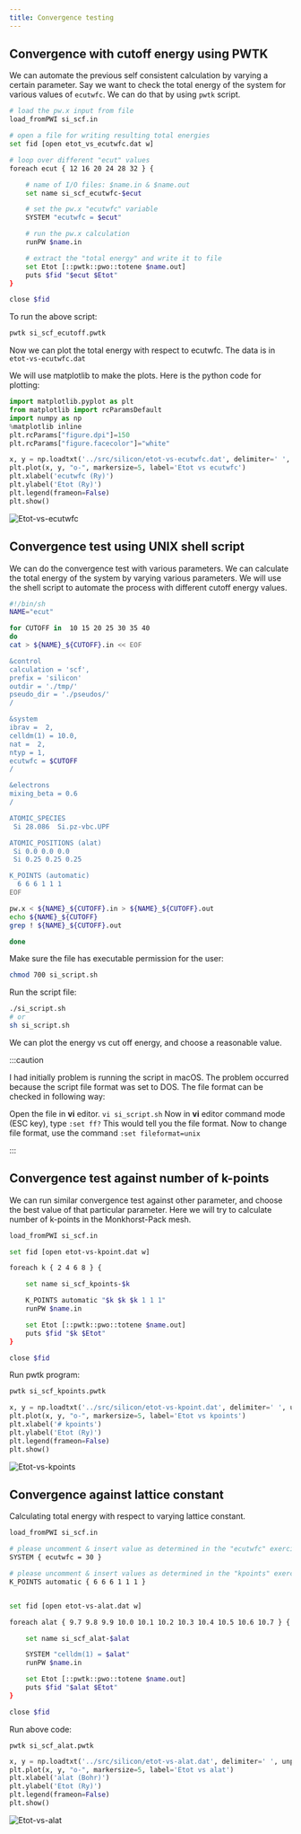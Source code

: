 ```yaml
---
title: Convergence testing
---
```

## Convergence with cutoff energy using PWTK

We can automate the previous self consistent calculation by varying a certain
parameter. Say we want to check the total energy of the system for various
values of `ecutwfc`. We can do that by using `pwtk` script.
```bash title="src/silicon/si_scf_ecutoff.pwtk"
# load the pw.x input from file
load_fromPWI si_scf.in

# open a file for writing resulting total energies
set fid [open etot_vs_ecutwfc.dat w]

# loop over different "ecut" values
foreach ecut { 12 16 20 24 28 32 } {

    # name of I/O files: $name.in & $name.out
    set name si_scf_ecutwfc-$ecut

    # set the pw.x "ecutwfc" variable
    SYSTEM "ecutwfc = $ecut"

    # run the pw.x calculation
    runPW $name.in

    # extract the "total energy" and write it to file
    set Etot [::pwtk::pwo::totene $name.out]
    puts $fid "$ecut $Etot"
}

close $fid
```

To run the above script:
```bash
pwtk si_scf_ecutoff.pwtk
```

Now we can plot the total energy with respect to ecutwfc. The data is in
`etot-vs-ecutwfc.dat`

We will use matplotlib to make the plots. Here is the python code for plotting:
```python title="notebooks/si-plots.ipynb"
import matplotlib.pyplot as plt
from matplotlib import rcParamsDefault
import numpy as np
%matplotlib inline
plt.rcParams["figure.dpi"]=150
plt.rcParams["figure.facecolor"]="white"

x, y = np.loadtxt('../src/silicon/etot-vs-ecutwfc.dat', delimiter=' ', unpack=True)
plt.plot(x, y, "o-", markersize=5, label='Etot vs ecutwfc')
plt.xlabel('ecutwfc (Ry)')
plt.ylabel('Etot (Ry)')
plt.legend(frameon=False)
plt.show()
```

![Etot-vs-ecutwfc](../../static/img/etot-vs-ecutwfc.png)

## Convergence test using UNIX shell script
We can do the convergence test with various parameters. We can calculate the
total energy of the system by varying various parameters. We will use the shell
script to automate the process with different cutoff energy values.
```bash title="src/silicon/si_script.sh"
#!/bin/sh
NAME="ecut"

for CUTOFF in  10 15 20 25 30 35 40
do
cat > ${NAME}_${CUTOFF}.in << EOF

&control
calculation = 'scf',
prefix = 'silicon'
outdir = './tmp/'
pseudo_dir = './pseudos/'
/

&system
ibrav =  2,
celldm(1) = 10.0,
nat =  2,
ntyp = 1,
ecutwfc = $CUTOFF
/

&electrons
mixing_beta = 0.6
/

ATOMIC_SPECIES
 Si 28.086  Si.pz-vbc.UPF

ATOMIC_POSITIONS (alat)
 Si 0.0 0.0 0.0
 Si 0.25 0.25 0.25

K_POINTS (automatic)
  6 6 6 1 1 1
EOF

pw.x < ${NAME}_${CUTOFF}.in > ${NAME}_${CUTOFF}.out
echo ${NAME}_${CUTOFF}
grep ! ${NAME}_${CUTOFF}.out

done
```

Make sure the file has executable permission for the user:
```bash
chmod 700 si_script.sh
```
Run the script file:
```bash
./si_script.sh
# or
sh si_script.sh
```
We can plot the energy vs cut off energy, and choose a reasonable value.

:::caution

I had initially problem is running the script in macOS. The problem occurred
because the script file format was set to DOS. The file format can be checked in
following way:

Open the file in **vi** editor. `vi si_script.sh` Now in **vi** editor command
mode (ESC key), type `:set ff?` This would tell you the file format. Now to
change file format, use the  command `:set fileformat=unix`

:::

## Convergence test against number of k-points

We can run similar convergence test against other parameter, and choose the best
value of that particular parameter. Here we will try to calculate number of
k-points in the Monkhorst-Pack mesh.
```bash title="src/silicon/si_scf_kpoints.pwtk"
load_fromPWI si_scf.in

set fid [open etot-vs-kpoint.dat w]

foreach k { 2 4 6 8 } {

    set name si_scf_kpoints-$k

    K_POINTS automatic "$k $k $k 1 1 1"
    runPW $name.in

    set Etot [::pwtk::pwo::totene $name.out]
    puts $fid "$k $Etot"
}

close $fid
```

Run pwtk program:
```bash
pwtk si_scf_kpoints.pwtk
```

```python title="notebooks/silicon-scf.ipynb"
x, y = np.loadtxt('../src/silicon/etot-vs-kpoint.dat', delimiter=' ', unpack=True)
plt.plot(x, y, "o-", markersize=5, label='Etot vs kpoints')
plt.xlabel('# kpoints')
plt.ylabel('Etot (Ry)')
plt.legend(frameon=False)
plt.show()
```
![Etot-vs-kpoints](../../static/img/etot-vs-kpoints.png)

## Convergence against lattice constant

Calculating total energy with respect to varying lattice constant.
```bash title="src/silicon/si_scf_alat.pwtk"
load_fromPWI si_scf.in

# please uncomment & insert value as determined in the "ecutwfc" exercise
SYSTEM { ecutwfc = 30 }

# please uncomment & insert values as determined in the "kpoints" exercise
K_POINTS automatic { 6 6 6 1 1 1 }


set fid [open etot-vs-alat.dat w]

foreach alat { 9.7 9.8 9.9 10.0 10.1 10.2 10.3 10.4 10.5 10.6 10.7 } {

    set name si_scf_alat-$alat

    SYSTEM "celldm(1) = $alat"
    runPW $name.in

    set Etot [::pwtk::pwo::totene $name.out]
    puts $fid "$alat $Etot"
}

close $fid
```

Run above code:
```
pwtk si_scf_alat.pwtk
```

```python title="notebooks/silicon-scf.ipynb"
x, y = np.loadtxt('../src/silicon/etot-vs-alat.dat', delimiter=' ', unpack=True)
plt.plot(x, y, "o-", markersize=5, label='Etot vs alat')
plt.xlabel('alat (Bohr)')
plt.ylabel('Etot (Ry)')
plt.legend(frameon=False)
plt.show()
```

![Etot-vs-alat](../../static/img/Etot-vs-alat.png)
